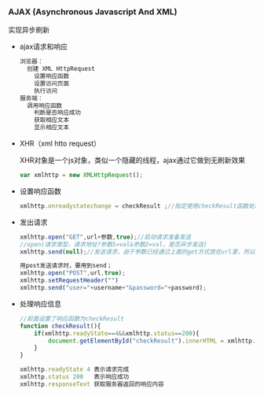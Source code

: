 ### AJAX (Asynchronous Javascript And XML)

实现异步刷新

* ajax请求和响应

  ```javascript
  浏览器：
  	创建 XML HttpRequest
      设置响应函数
      设置访问页面
      执行访问
  服务端：
  	调用响应函数
      判断是否响应成功
      获取相应文本
      显示相应文本
  ```

* XHR（xml htto request）

  XHR对象是一个js对象，类似一个隐藏的线程，ajax通过它做到无刷新效果

  ```javascript
  var xmlhttp = new XMLHttpRequest();
  ```

* 设置响应函数

  ```JavaScript
  xmlhttp.onreadystatechange = checkResult ;//指定使用checkResult函数处理来自服务器的响应
  ```

* 发出请求

  ```JavaScript
  xmlhttp.open("GET",url+参数,true);//启动请求准备发送
  //open(请求类型，请求地址?参数1=val&参数2=val，是否异步发送)
  xmlhttp.send(null);//发送请求，由于参数已经通过上面的get方式放在url里，所以当前send参数为空
  
  用post发送请求时，要用到send；
  xmlhttp.open("POST",url,true);
  xmlhttp.setRequestHeader("")
  xmlhttp.send("user="+username+"&password="+password);
  ```

* 处理响应信息

  ```JavaScript
  //前面设置了响应函数为checkResult
  function checkResult(){
      if(xmlhttp.readyState==4&&xmlhttp.status==200){
          document.getElementById("checkResult").innerHTML = xmlhttp.responseText;//设置要刷新的内容
      }
  }
  
  xmlhttp.readyState 4 表示请求完成
  xmlhttp.status 200   表示响应成功
  xmlhttp.responseText 获取服务器返回的响应内容
  ```

  

